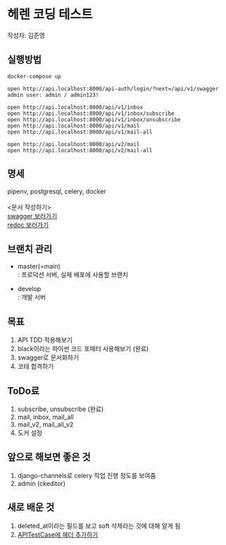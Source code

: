 # 헤렌 코딩 테스트

작성자: 김준영

## 실행방법
```shell script
docker-compose up

open http://api.localhost:8000/api-auth/login/?next=/api/v1/swagger
admin user: admin / admin123!

open http://api.localhost:8000/api/v1/inbox
open http://api.localhost:8000/api/v1/inbox/subscribe
open http://api.localhost:8000/api/v1/inbox/unsubscribe
open http://api.localhost:8000/api/v1/mail
open http://api.localhost:8000/api/v1/mail-all

open http://api.localhost:8000/api/v2/mail
open http://api.localhost:8000/api/v2/mail-all
```

## 명세
pipenv, postgresql, celery, docker <br><br>
<문서 작성하기> <br>
[swagger 보러가기](http://api.localhost:8000/api-auth/login/?next=/api/v1/swagger) <br>
[redoc 보러가기](http://api.localhost:8000/api-auth/login/?next=/api/v1/redoc)


## 브랜치 관리
- master(=main) <br>
: 프로덕션 서버, 실제 배포에 사용할 브랜치 <br>

- develop <br>
: 개발 서버 <br>

## 목표
1. API TDD 적용해보기
2. black이라는 파이썬 코드 포매터 사용해보기 (완료)
3. swagger로 문서화하기
4. 코테 합격하기

## ToDo료
1. subscribe, unsubscribe (완료)
2. mail, inbox, mail_all
3. mail_v2, mail_all_v2
4. 도커 설정

## 앞으로 해보면 좋은 것
1. django-channels로 celery 작업 진행 정도를 보여줌
2. admin (ckeditor)

## 새로 배운 것
1. deleted_at이라는 필드를 보고 soft 삭제라는 것에 대해 알게 됨
2. [APITestCase에 헤더 추가하기](https://stackoverflow.com/questions/58173919/request-headers-in-apitestcase)
